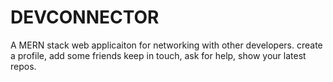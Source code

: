 # DEVCONNECTOR


A MERN stack web applicaiton for networking with other developers. create a profile, add some friends keep in touch, ask for help, show your latest repos.